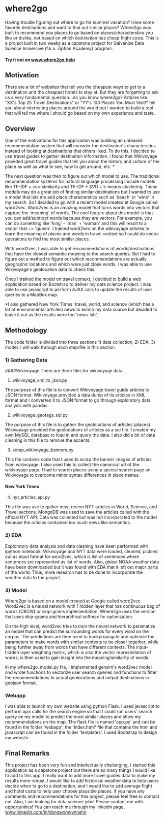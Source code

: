 # where2go

Having trouble figuring out where to go for summer vacation? Have some favorite destinations and want to find out similar places? Where2go was built to recommend you places to go based on places/characterstics you like or dislike, not based on which destination has cheap flight costs. This is a project built in two weeks as a capstone project for Galvanize Data Science Immersive (f.k.a. Zipfian Academy) program.

#### Try it out on www.where2go.help

## Motivation
There are a lot of websites that tell you the cheapest ways to get to a destination and the cheapest hotels to stay at. But they are forgetting to ask us a very fundamental question...do you know where2go? Articles like "XX's Top 25 Travel Destinations" or "YY's 100 Places You Must Visit!" tell you about interesting places around the world but I wanted to build a tool that will tell me where I should go based on my own experience and taste.

## Overview
One of the motivations for this applicaiton was building an unbiased recommendation system that will consider the destination's characterstics instead of looking at destinations that others liked. To do this, I decided to use travel guides to gather destination information. I found that Wikivoyage provided great travel guides that tell you about the history and culture of the place as well as what to see, how to get around, etc. *

The next question was then to figure out which model to use. The traditional recommendation systems for natural language processing include models like TF-IDF + cos-similarity and TF-IDF + SVD + k-means clustering. These models may do a great job of finding similar destinations but I wanted to use a model that lets me add place characterstics such as 'beach' or 'wine' in my search. So I decided to go with a recent model created at Google called word2vec. Word2vec is an amazing model that turns words into vectors that capture the 'meaning' of words. The cool feature about this model is that you can add/subtract words because they are vectors. For example, you can do something like 'king' - 'man' + 'woman' and this will result to a vector that ~= 'queen'. I trained word2vec on the wikivoyage articles to learn the meaning of places and words in travel context so I could do vector operations to find the most similar places. 

With word2vec, I was able to get recommendations of words/destinations that have the closest semantic meaning to the search queries. But I had to figure out a method to figure out which recommendations are actually geographic locations and which were just close words. I was able to use Wikivoyage's geolocation data to check this.

Once I trained the model on travel context, I decided to build a web application based on Bootstrap to deliver my data science project. I was able to use javascript to perform AJAX calls to update the results of user queries to a MapBox map. 


*I also gathered New York Times' travel, world, and science (which has a lot of environmental articles) news to enrich my data source but decided to leave it out as the results were too 'news-ish'. 

## Methodology
The code folder is divided into three sections 1) data collection, 2) EDA, 3) model. I will walk through each step/file in this section. 

### 1) Gathering Data
####Wikivoyage
There are three files for wikivoyage data.

1) wikivoyage_xml_to_json.py

The purpose of this file is to convert Wikivoyage travel guide articles to JSON format. Wikivoyage provided a data dump of its articles in XML format and I converted it to JSON format to go through exploratory data analysis with pandas. 

2) wikivoyage_geotags_sql.py

The purpose of this file is to gather the geolocations of articles (places). Wikivoyage provided the geolocations of articles as a sql file. I created my own MySQL database to load in and query the data. I also did a bit of data cleaning in this file to remove the accents. 

3) scrap_wikivoyage_banners.py

This file contains code that I used to scrap the banner images of articles from wikivoyage. I also used this to collect the canonical url of the wikivoyage page. I had to search places using a special search page on Wikivoyage to overcome minor syntax differences in place names. 

#### New York Times
4) nyt_articles_api.py

This file was use to gather most recent NYT articles in World, Science, and Travel sections. MongoDB was used to save the articles called with the official NYT API. Data was collected but was not incorporated to the model because the articles contained too much news like semantics. 


### 2) EDA

Exploratory data analysis and data cleaning have been performed with ipython notebook. Wikivoyage and NYT data were loaded, cleaned, pickled out as input format for word2vec, which is list of sentences where sentences are represented as list of words. Also, global NOAA weather data have been downloaded but it was found with EDA that it left out major parts of the world. Thus, more research has to be done to incorporate the weather data to the project.  

### 3) Model

Where2go is based on a model created at Google called word2vec. Word2vec is a neural network with 1 hidden layer that has continuous bag of words (CBOW) or skip-grams implementation. Where2go uses the version that uses skip-grams and hierarchical softmax for optimization. 

On the high level, word2vec tries to train the neural network to paramatize an model that can predict the surrounding words for every word on the corpus. The predictions are then used to backpropogate and optimize the parameters to make words with similar contexts to be closer together, while being further away from words that have different contexts.
The input-hidden layer weighting matrix, which is also the vector representation of words, is then used to gain insight into the meaning/similarity of words. 

In my where2go_model.py file, I implemented gensim's word2vec model and wrote functions to vectorize user search queries and functions to filter the recommendations to actual geolocations and output destinations in geojson format.

### Webapp
I was able to launch my own website using python Flask. I used javascript to perform ajax calls for the search engine so that I could run users' search query on my model to predict the most similar places and show my recommendations on the map. The flask file is named 'app.py' and can be found in the folder 'webapp'; the 'index.html' file that contains the html and javascript can be found in the folder 'templates'. I used Bootstrap to design my website. 

## Final Remarks
This project has been very fun and interlectually challenging. I started this application as a capstone project but there are so many things I would like to add to this app. I really want to add more travel guides data to make my results more robust, I would like to add historical weather data to help users decide when to go to a destination, and I would like to add average flight and hotel costs to help user choose plausible places. If you have any comments and recommendations for this project, please feel free to contact me. Also, I am looking for data science jobs! Please contact me with opportunities! You can reach me through my linkedin page, www.linkedin.com/in/dongwonwynnahn 




